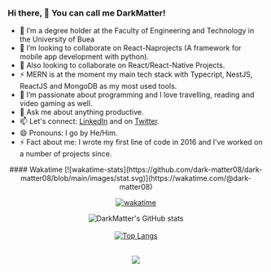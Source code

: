 ### Hi there, 👋 You can call me DarkMatter!

- 🔭 I’m a degree holder at the Faculty of Engineering and Technology in the University of Buea
- 👯 I’m looking to collaborate on React-Naprojects (A framework for mobile app development with python).
- 👯 Also looking to collaborate on React/React-Native Projects.
- ⚡ MERN is at the moment my main tech stack with Typecript, NestJS, ReactJS and MongoDB as my most used tools.
- 🤔 I’m passionate about programming and I love travelling, reading and video gaming as well.
- 💬 Ask me about anything productive.
- 📫 Let's connect: [LinkedIn](https://www.linkedin.com/in/nde-lucien-19b033188/) and on [Twitter](https://twitter.com/dark_matter08).
- 😄 Pronouns: I go by He/Him.
- ⚡ Fact about me: I wrote my first line of code in 2016 and I've worked on a number of projects since.

<div align="center">
#### Wakatime
[![wakatime-stats](https://github.com/dark-matter08/dark-matter08/blob/main/images/stat.svg)](https://wakatime.com/@dark-matter08)

[![wakatime](https://wakatime.com/badge/user/a0876b4f-af83-47cb-b907-76ced9e28a6b.svg)](https://wakatime.com/@dark-matter08)



  ![DarkMatter's GitHub stats](https://github-readme-stats.vercel.app/api?username=dark-matter08&count_private=true&show_icons=true&theme=radical)
  <br/>
  <br/>
  [![Top Langs](https://github-readme-stats.vercel.app/api/top-langs/?username=dark-matter08&layout=compact&theme=radical)](https://github.com/dark-matter08/github-readme-stats)
  
  <br/>
  
  <img align="center" src="https://github-readme-streak-stats.herokuapp.com/?user=dark-matter08&theme=radical&hide_border=true"/>
  
</div>

<br/>
